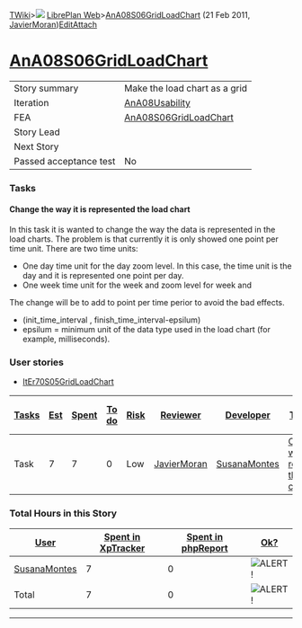 [TWiki](Main_WebHome)&gt;![](/twiki/pub/TWiki/TWikiDocGraphics/web-bg-small.gif) [LibrePlan Web](LibrePlan_WebHome)&gt;[AnA08S06GridLoadChart](LibrePlan_AnA08S06GridLoadChart "Topic revision: 7 (21 Feb 2011 - 10:53:54)") (21 Feb 2011, [JavierMoran](Main_JavierMoran))[Edit](LibrePlan_AnA08S06GridLoadChart?t=1520344047 "Edit this topic text")[Attach](/twiki/bin/attach/LibrePlan/AnA08S06GridLoadChart "Attach an image or document to this topic")  

 [AnA08S06GridLoadChart](LibrePlan_AnA08S06GridLoadChart)
=========================================================

|                        |                                                          |
|------------------------|----------------------------------------------------------|
| Story summary          | Make the load chart as a grid                            |
| Iteration              | [AnA08Usability](LibrePlan_AnA08Usability)               |
| FEA                    | [AnA08S06GridLoadChart](LibrePlan_AnA08S06GridLoadChart) |
| Story Lead             |                                                          |
| Next Story             |                                                          |
| Passed acceptance test | No                                                       |

###  Tasks

####  Change the way it is represented the load chart

In this task it is wanted to change the way the data is represented in the load charts. The problem is that currently it is only showed one point per time unit. There are two time units:

-   One day time unit for the day zoom level. In this case, the time unit is the day and it is represented one point per day.
-   One week time unit for the week and zoom level for week and

The change will be to add to point per time perior to avoid the bad effects.

-   (init\_time\_interval , finish\_time\_interval-epsilum)
-   epsilum = minimum unit of the data type used in the load chart (for example, milliseconds).

###  User stories

-   [ItEr70S05GridLoadChart](LibrePlan_ItEr70S05GridLoadChart)

| [Tasks](LibrePlan_AnA08S06GridLoadChart?sortcol=0;table=2;up=0#sorted_table "Sort by this column") | [Est](LibrePlan_AnA08S06GridLoadChart?sortcol=1;table=2;up=0#sorted_table "Sort by this column") | [Spent](LibrePlan_AnA08S06GridLoadChart?sortcol=2;table=2;up=0#sorted_table "Sort by this column") | [To do](LibrePlan_AnA08S06GridLoadChart?sortcol=3;table=2;up=0#sorted_table "Sort by this column") | [Risk](LibrePlan_AnA08S06GridLoadChart?sortcol=4;table=2;up=0#sorted_table "Sort by this column") | [Reviewer](LibrePlan_AnA08S06GridLoadChart?sortcol=5;table=2;up=0#sorted_table "Sort by this column") | [Developer](LibrePlan_AnA08S06GridLoadChart?sortcol=6;table=2;up=0#sorted_table "Sort by this column") | [Task Name](LibrePlan_AnA08S06GridLoadChart?sortcol=7;table=2;up=0#sorted_table "Sort by this column") | [Start Date](LibrePlan_AnA08S06GridLoadChart?sortcol=8;table=2;up=0#sorted_table "Sort by this column") | [Est End Date](LibrePlan_AnA08S06GridLoadChart?sortcol=9;table=2;up=0#sorted_table "Sort by this column") | [End Date](LibrePlan_AnA08S06GridLoadChart?sortcol=10;table=2;up=0#sorted_table "Sort by this column") |
|----------------------------------------------------------------------------------------------------|--------------------------------------------------------------------------------------------------|----------------------------------------------------------------------------------------------------|----------------------------------------------------------------------------------------------------|---------------------------------------------------------------------------------------------------|-------------------------------------------------------------------------------------------------------|--------------------------------------------------------------------------------------------------------|--------------------------------------------------------------------------------------------------------|---------------------------------------------------------------------------------------------------------|-----------------------------------------------------------------------------------------------------------|--------------------------------------------------------------------------------------------------------|
| Task                                                                                               | 7                                                                                                | 7                                                                                                  | 0                                                                                                  | Low                                                                                               | [JavierMoran](Main_JavierMoran)                                                                       | [SusanaMontes](Main_SusanaMontes)                                                                      | [Change the way it is represented the load chart](LibrePlan_AnA08S06GridLoadChart#TasK1)               |                                                                                                         |                                                                                                           |                                                                                                        |

###  Total Hours in this Story

| [User](LibrePlan_AnA08S06GridLoadChart?sortcol=0;table=3;up=0#sorted_table "Sort by this column") | [Spent in XpTracker](LibrePlan_AnA08S06GridLoadChart?sortcol=1;table=3;up=0#sorted_table "Sort by this column") | [Spent in phpReport](LibrePlan_AnA08S06GridLoadChart?sortcol=2;table=3;up=0#sorted_table "Sort by this column") | [Ok?](LibrePlan_AnA08S06GridLoadChart?sortcol=3;table=3;up=0#sorted_table "Sort by this column") |
|---------------------------------------------------------------------------------------------------|-----------------------------------------------------------------------------------------------------------------|-----------------------------------------------------------------------------------------------------------------|--------------------------------------------------------------------------------------------------|
| [SusanaMontes](Main_SusanaMontes)                                                                 | 7                                                                                                               | 0                                                                                                               | ![ALERT!](/twiki/pub/TWiki/TWikiDocGraphics/warning.gif "ALERT!")                                |
| Total                                                                                             | 7                                                                                                               | 0                                                                                                               | ![ALERT!](/twiki/pub/TWiki/TWikiDocGraphics/warning.gif "ALERT!")                                |

------------------------------------------------------------------------
